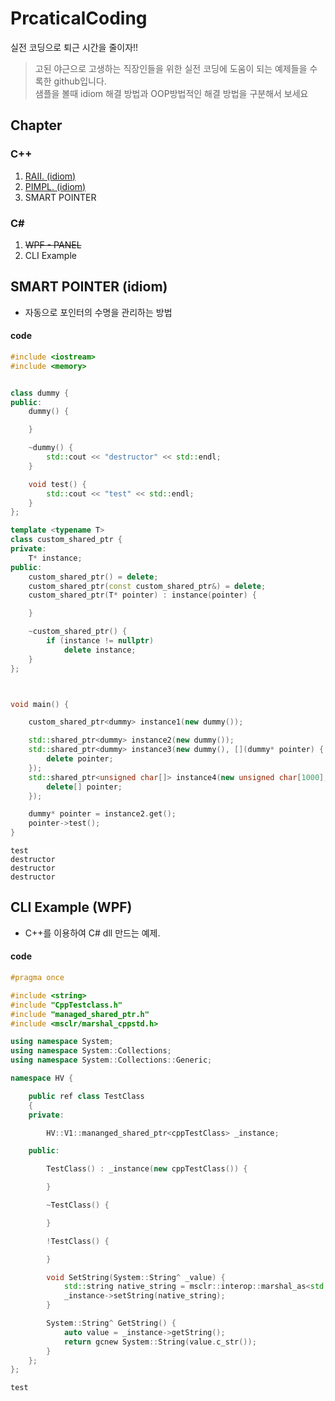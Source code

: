 # PrcaticalCoding

실전 코딩으로 퇴근 시간을 줄이자!!

> 고된 야근으로 고생하는 직장인들을 위한 실전 코딩에 도움이 되는 예제들을 수록한 github입니다.   
>  샘플을 볼때 idiom 해결 방법과 OOP방법적인 해결 방법을 구분해서 보세요

## Chapter

### C++

1. [RAII. \(idiom\)](raii-idiom.md)
2. [PIMPL. \(idiom\)](pimpl-idiom.md)
3. SMART POINTER

### C\#

1. ~~WPF - PANEL~~
2. CLI Example

## SMART POINTER \(idiom\)

* 자동으로 포인터의 수명을 관리하는 방법

#### code

```cpp
#include <iostream>
#include <memory>


class dummy {
public:
    dummy() {

    }

    ~dummy() {
        std::cout << "destructor" << std::endl;
    }

    void test() {
        std::cout << "test" << std::endl;
    }
};

template <typename T>
class custom_shared_ptr {
private:
    T* instance;
public:
    custom_shared_ptr() = delete;
    custom_shared_ptr(const custom_shared_ptr&) = delete;
    custom_shared_ptr(T* pointer) : instance(pointer) {

    }

    ~custom_shared_ptr() {
        if (instance != nullptr)
            delete instance;
    }
};



void main() {

    custom_shared_ptr<dummy> instance1(new dummy());

    std::shared_ptr<dummy> instance2(new dummy());
    std::shared_ptr<dummy> instance3(new dummy(), [](dummy* pointer) {
        delete pointer;
    });
    std::shared_ptr<unsigned char[]> instance4(new unsigned char[1000], [](unsigned char* pointer) {
        delete[] pointer;
    });

    dummy* pointer = instance2.get();
    pointer->test();
}
```

```text
test
destructor
destructor
destructor
```

## CLI Example \(WPF\)

* C++를 이용하여 C\# dll 만드는 예제.

#### code

```cpp
#pragma once

#include <string>
#include "CppTestclass.h"
#include "managed_shared_ptr.h"
#include <msclr/marshal_cppstd.h>

using namespace System;
using namespace System::Collections;
using namespace System::Collections::Generic;

namespace HV {

    public ref class TestClass
    {
    private:

        HV::V1::mananged_shared_ptr<cppTestClass> _instance;

    public:

        TestClass() : _instance(new cppTestClass()) {

        }

        ~TestClass() {

        }

        !TestClass() {

        }

        void SetString(System::String^ _value) {
            std::string native_string = msclr::interop::marshal_as<std::string>(_value);
            _instance->setString(native_string);
        }

        System::String^ GetString() {
            auto value = _instance->getString();
            return gcnew System::String(value.c_str());
        }
    };
};
```

```text
test
```

